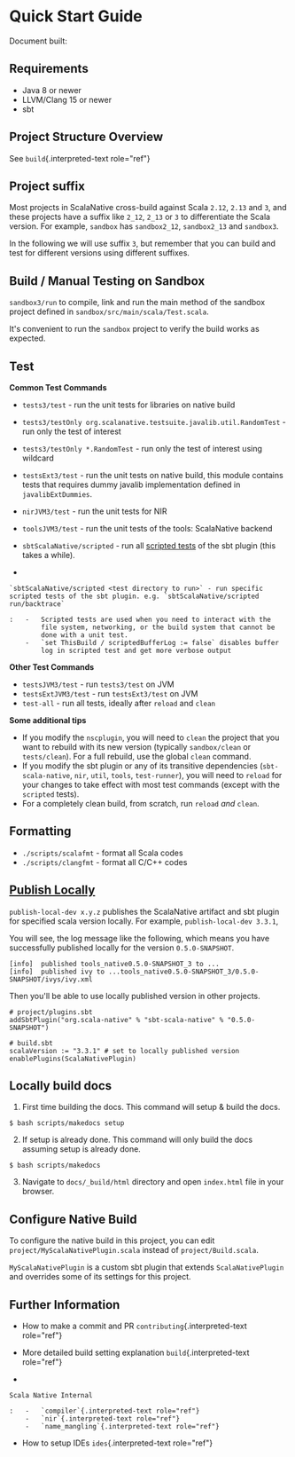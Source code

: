 # Quick Start Guide

Document built:

## Requirements

-   Java 8 or newer
-   LLVM/Clang 15 or newer
-   sbt

## Project Structure Overview

See `build`{.interpreted-text role="ref"}

## Project suffix

Most projects in ScalaNative cross-build against Scala `2.12`, `2.13`
and `3`, and these projects have a suffix like `2_12`, `2_13` or `3` to
differentiate the Scala version. For example, `sandbox` has
`sandbox2_12`, `sandbox2_13` and `sandbox3`.

In the following we will use suffix `3`, but remember that you can build
and test for different versions using different suffixes.

## Build / Manual Testing on Sandbox

`sandbox3/run` to compile, link and run the main method of the sandbox
project defined in `sandbox/src/main/scala/Test.scala`.

It\'s convenient to run the `sandbox` project to verify the build works
as expected.

## Test

**Common Test Commands**

-   `tests3/test` - run the unit tests for libraries on native build

-   `tests3/testOnly org.scalanative.testsuite.javalib.util.RandomTest` -
    run only the test of interest

-   `tests3/testOnly *.RandomTest` - run only the test of interest using
    wildcard

-   `testsExt3/test` - run the unit tests on native build, this module
    contains tests that requires dummy javalib implementation defined in
    `javalibExtDummies`.

-   `nirJVM3/test` - run the unit tests for NIR

-   `toolsJVM3/test` - run the unit tests of the tools: ScalaNative
    backend

-   `sbtScalaNative/scripted` - run all [scripted
    tests](https://www.scala-sbt.org/1.x/docs/Testing-sbt-plugins.html)
    of the sbt plugin (this takes a while).

-   

    `sbtScalaNative/scripted <test directory to run>` - run specific scripted tests of the sbt plugin. e.g. `sbtScalaNative/scripted run/backtrace`

    :   -   Scripted tests are used when you need to interact with the
            file system, networking, or the build system that cannot be
            done with a unit test.
        -   `set ThisBuild / scriptedBufferLog := false` disables buffer
            log in scripted test and get more verbose output

**Other Test Commands**

-   `testsJVM3/test` - run `tests3/test` on JVM
-   `testsExtJVM3/test` - run `testsExt3/test` on JVM
-   `test-all` - run all tests, ideally after `reload` and `clean`

**Some additional tips**

-   If you modify the `nscplugin`, you will need to `clean` the project
    that you want to rebuild with its new version (typically
    `sandbox/clean` or `tests/clean`). For a full rebuild, use the
    global `clean` command.
-   If you modify the sbt plugin or any of its transitive dependencies
    (`sbt-scala-native`, `nir`, `util`, `tools`, `test-runner`), you
    will need to `reload` for your changes to take effect with most test
    commands (except with the `scripted` tests).
-   For a completely clean build, from scratch, run `reload` *and*
    `clean`.

## Formatting

-   `./scripts/scalafmt` - format all Scala codes
-   `./scripts/clangfmt` - format all C/C++ codes

## [Publish Locally](https://www.scala-sbt.org/1.x/docs/Publishing.html)

`publish-local-dev x.y.z` publishes the ScalaNative artifact and sbt
plugin for specified scala version locally. For example,
`publish-local-dev 3.3.1`,

You will see, the log message like the following, which means you have
successfully published locally for the version `0.5.0-SNAPSHOT`.

``` text
[info]  published tools_native0.5.0-SNAPSHOT_3 to ... 
[info]  published ivy to ...tools_native0.5.0-SNAPSHOT_3/0.5.0-SNAPSHOT/ivys/ivy.xml
```

Then you\'ll be able to use locally published version in other projects.

``` text
# project/plugins.sbt
addSbtPlugin("org.scala-native" % "sbt-scala-native" % "0.5.0-SNAPSHOT")

# build.sbt
scalaVersion := "3.3.1" # set to locally published version
enablePlugins(ScalaNativePlugin)
```

## Locally build docs

1.  First time building the docs. This command will setup & build the
    docs.

``` text
$ bash scripts/makedocs setup
```

2.  If setup is already done. This command will only build the docs
    assuming setup is already done.

``` text
$ bash scripts/makedocs 
```

3.  Navigate to `docs/_build/html` directory and open `index.html` file
    in your browser.

## Configure Native Build

To configure the native build in this project, you can edit
`project/MyScalaNativePlugin.scala` instead of `project/Build.scala`.

`MyScalaNativePlugin` is a custom sbt plugin that extends
`ScalaNativePlugin` and overrides some of its settings for this project.

## Further Information

-   How to make a commit and PR `contributing`{.interpreted-text
    role="ref"}

-   More detailed build setting explanation `build`{.interpreted-text
    role="ref"}

-   

    Scala Native Internal

    :   -   `compiler`{.interpreted-text role="ref"}
        -   `nir`{.interpreted-text role="ref"}
        -   `name_mangling`{.interpreted-text role="ref"}

-   How to setup IDEs `ides`{.interpreted-text role="ref"}
